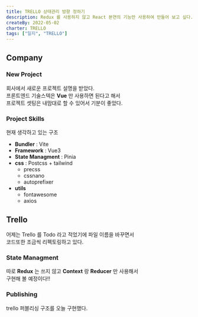 ```yaml
---
title: TRELLO 상태관리 방향 정하기
description: Redux 를 사용하지 않고 React 본연의 기능만 사용하여 만들어 보고 싶다.
createBy: 2022-05-02
charter: TRELLO
tags: ["일지", "TRELLO"]
---
```


## Company

### New Project

회사에서 새로운 프로젝트 설명을 받았다.  
프론트엔드 기술스텍은 **Vue** 만 사용하면 된다고 해서  
프로젝트 셋팅은 내맘대로 할 수 있어서 기분이 좋았다.

### Project Skills

현재 생각하고 있는 구조

-   **Bundler** : Vite
-   **Framework** : Vue3
-   **State Managment** : Pinia
-   **css** : Postcss + tailwind
    -   precss
    -   cssnano
    -   autoprefixer
-   **utils**
    -   fontawesome
    -   axios

## Trello

어제는 Trello 를 Todo 라고 적었기에 파일 이름을 바꾸면서  
코드또한 조금씩 리펙토링하고 있다.

### State Managment

따로 **Redux** 는 쓰지 않고 **Context** 랑 **Reducer** 만 사용해서  
구현해 볼 예정이다!!

### Publishing

trello 퍼블리싱 구조를 오늘 구현했다.
